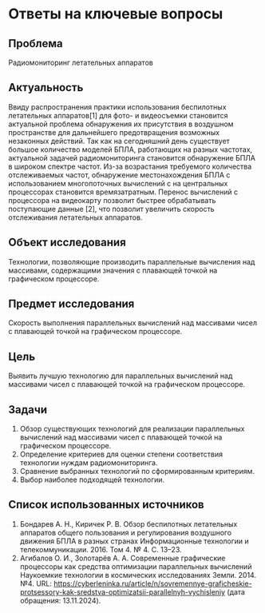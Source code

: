 
# Ответы на ключевые вопросы

## Проблема
Радиомониторинг летательных аппаратов
## Актуальность
Ввиду распространения практики использования беспилотных летательных аппаратов[1] для фото- и видеосъемки становится актуальной проблема обнаружения их присутствия в воздушном пространстве для дальнейшего предотвращения возможных незаконных действий. Так как на сегодняшний день существует большое количество моделей БПЛА, работающих на разных частотах, актуальной задачей радиомониторинга становится обнаружение БПЛА в широком спектре частот. Из-за возрастания требуемого количества отслеживаемых частот, обнаружение местонахождения БПЛА с использованием многопоточных вычислений с на центральных процессорах становится времязатратным. Перенос вычислений с процессора на видеокарту позволит быстрее обрабатывать поступающие данные [2], что позволит увеличить скорость отслеживания летательных аппаратов.
## Объект исследования
Технологии, позволяющие производить параллельные вычисления над массивами, содержащими значения с плавающей точкой на графическом процессоре.
## Предмет исследования
Скорость выполнения параллельных вычислений над массивами чисел с плавающей точкой на графическом процессоре.
## Цель
Выявить лучшую технологию для параллельных вычислений над массивами чисел с плавающей точкой на графическом процессоре.
## Задачи
1. Обзор существующих технологий для реализации параллельных вычислений над массивами чисел с плавающей точкой на графическом процессоре.
2. Определение критериев для оценки степени соответствия технологии нуждам радиомониторинга.
3. Сравнение выбранных технологий по сформированным критериям.
4. Выбор наиболее подходящей технологии.
## Список использованных источников
1. Бондарев А. Н., Киричек Р. В. Обзор беспилотных летательных аппаратов общего пользования и регулирования воздушного движения БПЛА в разных странах Информационные технологии и телекоммуникации. 2016. Том 4. № 4. С. 13–23.
2. Агибалов О. И., Золотарёв А. А. Современные графические процессоры как средства оптимизации параллельных вычислений  Наукоемкие технологии в космических исследованиях Земли. 2014. №4. URL: https://cyberleninka.ru/article/n/sovremennye-graficheskie-protsessory-kak-sredstva-optimizatsii-parallelnyh-vychisleniy (дата обращения: 13.11.2024).
